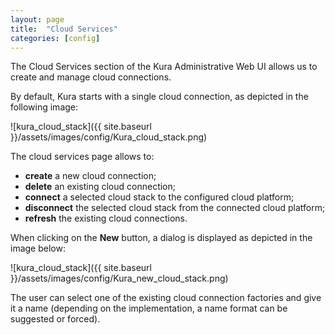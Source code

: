 ```yaml
---
layout: page
title:  "Cloud Services"
categories: [config]
---
```


The Cloud Services section of the Kura Administrative Web UI allows us to create and manage cloud connections.

By default, Kura starts with a single cloud connection, as depicted in the following image:

![kura_cloud_stack]({{ site.baseurl }}/assets/images/config/Kura_cloud_stack.png)

The cloud services page allows to:
- **create** a new cloud connection;
- **delete** an existing cloud connection;
- **connect** a selected cloud stack to the configured cloud platform;
- **disconnect** the selected cloud stack from the connected cloud platform;
- **refresh** the existing cloud connections.

When clicking on the **New** button, a dialog is displayed as depicted in the image below:

![kura_cloud_stack]({{ site.baseurl }}/assets/images/config/Kura_new_cloud_stack.png)

The user can select one of the existing cloud connection factories and give it a name (depending on the implementation, a name format can be suggested or forced).